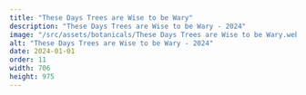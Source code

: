 ```yaml
---
title: "These Days Trees are Wise to be Wary"
description: "These Days Trees are Wise to be Wary - 2024"
image: "/src/assets/botanicals/These Days Trees are Wise to be Wary.webp"
alt: "These Days Trees are Wise to be Wary - 2024"
date: 2024-01-01
order: 11
width: 706
height: 975
---
```


